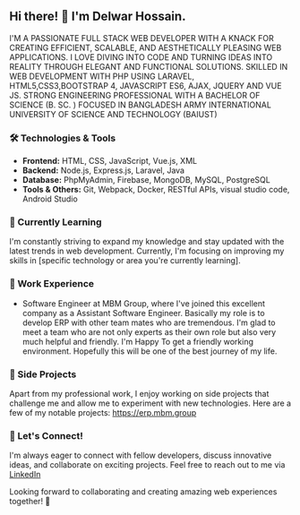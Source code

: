 ## Hi there! 👋 I'm Delwar Hossain.
I'M A PASSIONATE FULL STACK WEB DEVELOPER WITH A KNACK FOR CREATING EFFICIENT, SCALABLE, AND AESTHETICALLY PLEASING WEB APPLICATIONS. I LOVE DIVING INTO CODE AND TURNING IDEAS INTO REALITY THROUGH ELEGANT AND FUNCTIONAL SOLUTIONS. SKILLED IN WEB DEVELOPMENT WITH PHP USING LARAVEL, HTML5,CSS3,BOOTSTRAP 4, JAVASCRIPT ES6, AJAX, JQUERY AND VUE JS. STRONG ENGINEERING PROFESSIONAL WITH A BACHELOR OF SCIENCE (B. SC. ) FOCUSED IN BANGLADESH ARMY INTERNATIONAL UNIVERSITY OF SCIENCE AND TECHNOLOGY (BAIUST)

### 🛠️ Technologies & Tools
- **Frontend:** HTML, CSS, JavaScript, Vue.js, XML
- **Backend:** Node.js, Express.js, Laravel, Java
- **Database:** PhpMyAdmin, Firebase, MongoDB, MySQL, PostgreSQL
- **Tools & Others:** Git, Webpack, Docker, RESTful APIs, visual studio code, Android Studio

### 🌱 Currently Learning
I'm constantly striving to expand my knowledge and stay updated with the latest trends in web development. Currently, I'm focusing on improving my skills in [specific technology or area you're currently learning].

### 🏢 Work Experience
- Software Engineer at MBM Group, where I've joined this excellent company as a Assistant Software Engineer. Basically my role is to develop ERP with other team mates who are tremendous. I'm glad to meet a team who are not only experts as their own role but also very much helpful and friendly. I'm Happy To get a friendly working environment. Hopefully this will be one of the best journey of my life.

### 🚀 Side Projects
Apart from my professional work, I enjoy working on side projects that challenge me and allow me to experiment with new technologies. Here are a few of my notable projects:
https://erp.mbm.group

### 💬 Let's Connect!
I'm always eager to connect with fellow developers, discuss innovative ideas, and collaborate on exciting projects. Feel free to reach out to me via [LinkedIn](https://www.linkedin.com/in/delwarHossain10/)

Looking forward to collaborating and creating amazing web experiences together! 🚀
